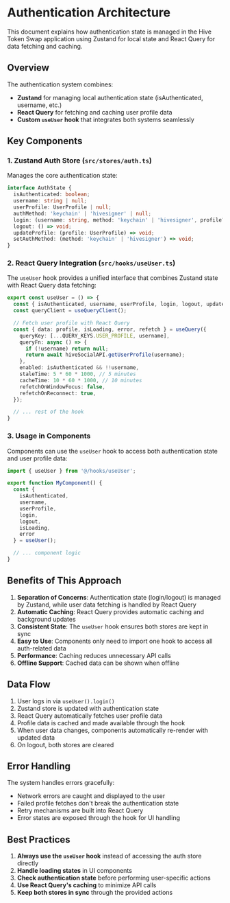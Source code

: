 # Authentication Architecture

This document explains how authentication state is managed in the Hive Token Swap application using Zustand for local state and React Query for data fetching and caching.

## Overview

The authentication system combines:
- **Zustand** for managing local authentication state (isAuthenticated, username, etc.)
- **React Query** for fetching and caching user profile data
- **Custom `useUser` hook** that integrates both systems seamlessly

## Key Components

### 1. Zustand Auth Store (`src/stores/auth.ts`)

Manages the core authentication state:

```typescript
interface AuthState {
  isAuthenticated: boolean;
  username: string | null;
  userProfile: UserProfile | null;
  authMethod: 'keychain' | 'hivesigner' | null;
  login: (username: string, method: 'keychain' | 'hivesigner', profile?: UserProfile) => void;
  logout: () => void;
  updateProfile: (profile: UserProfile) => void;
  setAuthMethod: (method: 'keychain' | 'hivesigner') => void;
}
```

### 2. React Query Integration (`src/hooks/useUser.ts`)

The `useUser` hook provides a unified interface that combines Zustand state with React Query data fetching:

```typescript
export const useUser = () => {
  const { isAuthenticated, username, userProfile, login, logout, updateProfile } = useAuthStore();
  const queryClient = useQueryClient();

  // Fetch user profile with React Query
  const { data: profile, isLoading, error, refetch } = useQuery({
    queryKey: [...QUERY_KEYS.USER_PROFILE, username],
    queryFn: async () => {
      if (!username) return null;
      return await hiveSocialAPI.getUserProfile(username);
    },
    enabled: isAuthenticated && !!username,
    staleTime: 5 * 60 * 1000, // 5 minutes
    cacheTime: 10 * 60 * 1000, // 10 minutes
    refetchOnWindowFocus: false,
    refetchOnReconnect: true,
  });

  // ... rest of the hook
}
```

### 3. Usage in Components

Components can use the `useUser` hook to access both authentication state and user profile data:

```typescript
import { useUser } from '@/hooks/useUser';

export function MyComponent() {
  const { 
    isAuthenticated, 
    username, 
    userProfile, 
    login, 
    logout, 
    isLoading, 
    error 
  } = useUser();

  // ... component logic
}
```

## Benefits of This Approach

1. **Separation of Concerns**: Authentication state (login/logout) is managed by Zustand, while user data fetching is handled by React Query
2. **Automatic Caching**: React Query provides automatic caching and background updates
3. **Consistent State**: The `useUser` hook ensures both stores are kept in sync
4. **Easy to Use**: Components only need to import one hook to access all auth-related data
5. **Performance**: Caching reduces unnecessary API calls
6. **Offline Support**: Cached data can be shown when offline

## Data Flow

1. User logs in via `useUser().login()`
2. Zustand store is updated with authentication state
3. React Query automatically fetches user profile data
4. Profile data is cached and made available through the hook
5. When user data changes, components automatically re-render with updated data
6. On logout, both stores are cleared

## Error Handling

The system handles errors gracefully:
- Network errors are caught and displayed to the user
- Failed profile fetches don't break the authentication state
- Retry mechanisms are built into React Query
- Error states are exposed through the hook for UI handling

## Best Practices

1. **Always use the `useUser` hook** instead of accessing the auth store directly
2. **Handle loading states** in UI components
3. **Check authentication state** before performing user-specific actions
4. **Use React Query's caching** to minimize API calls
5. **Keep both stores in sync** through the provided actions